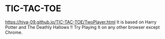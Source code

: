 # TIC-TAC-TOE
https://hiya-09.github.io/TIC-TAC-TOE/TwoPlayer.html
It is based on Harry Potter and The Deathly Hallows !!
Try Playing It on any other browser except Chrome.
